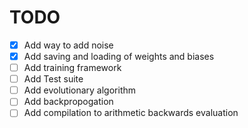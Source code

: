 # TODO

 -[X] Add way to add noise
 -[X] Add saving and loading of weights and biases
 -[ ] Add training framework
 -[ ] Add Test suite
 -[ ] Add evolutionary algorithm
 -[ ] Add backpropogation
 -[ ] Add compilation to arithmetic backwards evaluation

